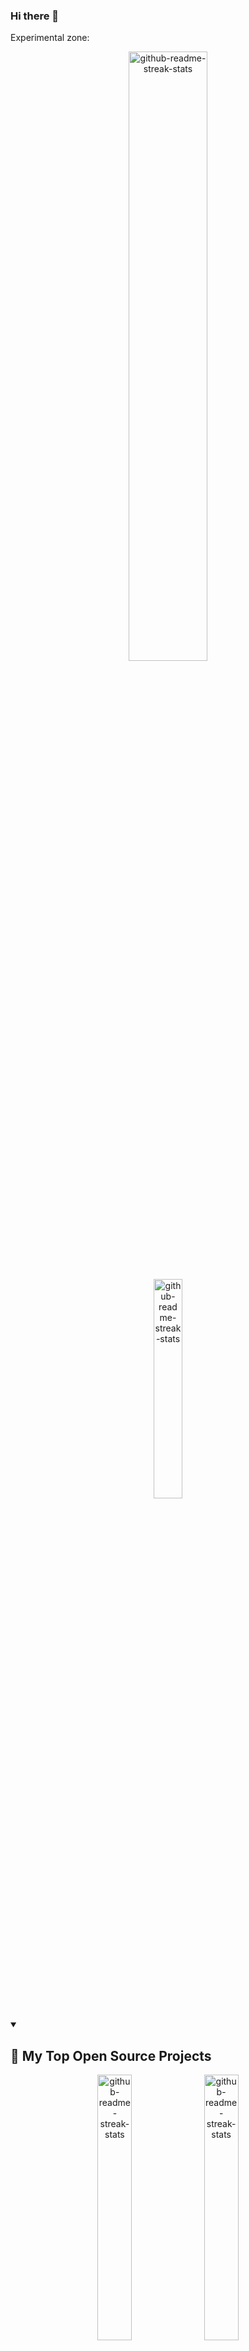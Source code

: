 ### Hi there 👋

Experimental zone:


<p align="center">
  <a href="https://github.com/DenverCoder1/github-readme-streak-stats"><img width="50%" src="https://github-readme-stats.vercel.app/api?username=immprada&show_icons=true&theme=apprentice&border_radius=10&include_all_commits=true&count_private=true&hide_title=true" alt="github-readme-streak-stats"></a>
</p>

<p align="center">
  <a href="https://github.com/DenverCoder1/github-readme-streak-stats"><img width="30%" src="https://github-readme-stats.vercel.app/api/top-langs/?username=immprada&show_icons=true&theme=apprentice&border_radius=10&include_all_commits=true&count_private=true" alt="github-readme-streak-stats"></a>
</p>

<details open> 
  <summary><h2>📘 My Top Open Source Projects</h2></summary>

  
  
  <p align="center">
    <a href="https://github.com/DenverCoder1/github-readme-streak-stats"><img width="33%" src="https://github-readme-stats.vercel.app/api/pin/?username=pradaing&repo=structuraid-core&show_icons=true&theme=apprentice&border_radius=10&include_all_commits=true&count_private=true" alt="github-readme-streak-stats"></a>
    <a href="https://github.com/DenverCoder1/github-readme-streak-stats"><img width="33%" src="https://github-readme-stats.vercel.app/api/pin/?username=pradaing&repo=structuraid-core&show_icons=true&theme=apprentice&border_radius=10&include_all_commits=true&count_private=true" alt="github-readme-streak-stats"></a>
    <a href="https://github.com/DenverCoder1/github-readme-streak-stats"><img width="33%" src="https://github-readme-stats.vercel.app/api/pin/?username=pradaing&repo=structuraid-core&show_icons=true&theme=apprentice&border_radius=10&include_all_commits=true&count_private=true" alt="github-readme-streak-stats"></a>
  </p>

  <a href="https://github.com/DenverCoder1?tab=repositories&sort=stargazers"><img alt="All Repositories" title="All Repositories" src="https://custom-icon-badges.demolab.com/badge/-Click%20Here%20For%20All%20My%20Repos-1F222E?style=for-the-badge&logoColor=white&logo=repo"/></a>
</details>






#### 👷 Check out what I'm currently working on

- [ImMPrada/multi-step-form-FM](https://github.com/ImMPrada/multi-step-form-FM) - A challenge from Frontend Mentor, www.frontendmentor.io (today)
- [ImMPrada/private-events](https://github.com/ImMPrada/private-events) -  (1 week ago)
- [PradaIng/structuraid-core](https://github.com/PradaIng/structuraid-core) -  (1 week ago)
- [ImMPrada/members-only](https://github.com/ImMPrada/members-only) -  (2 weeks ago)
- [andreslopezlu/02_pricing_component_broders](https://github.com/andreslopezlu/02_pricing_component_broders) -  (3 weeks ago)
- [ImMPrada/top_ror_mini_reddit](https://github.com/ImMPrada/top_ror_mini_reddit) -  (1 month ago)
- [andreslopezlu/01_huddle_broders](https://github.com/andreslopezlu/01_huddle_broders) - This is a first repository for the portfolio. HTML, CSS and collaborative skills are trained. (1 month ago)
- [ImMPrada/todo_llist_ror](https://github.com/ImMPrada/todo_llist_ror) -  (1 month ago)
- [ImMPrada/re-former](https://github.com/ImMPrada/re-former) -  (1 month ago)
- [PradaIng/structuraid-desktop](https://github.com/PradaIng/structuraid-desktop) -  (2 months ago)

#### 🌱 My latest projects

- [ImMPrada/private-events](https://github.com/ImMPrada/private-events) - 
- [ImMPrada/multi-step-form-FM](https://github.com/ImMPrada/multi-step-form-FM) - A challenge from Frontend Mentor, www.frontendmentor.io
- [ImMPrada/members-only](https://github.com/ImMPrada/members-only) - 
- [ImMPrada/todo_llist_ror](https://github.com/ImMPrada/todo_llist_ror) - 
- [ImMPrada/re-former](https://github.com/ImMPrada/re-former) - 
- [ImMPrada/top_ror_mini_reddit](https://github.com/ImMPrada/top_ror_mini_reddit) - 
- [ImMPrada/top_ror_activerecord_warming_up](https://github.com/ImMPrada/top_ror_activerecord_warming_up) - 
- [ImMPrada/top_ror_basic_deploy](https://github.com/ImMPrada/top_ror_basic_deploy) - 
- [ImMPrada/ping_pong_teams](https://github.com/ImMPrada/ping_pong_teams) - 
- [ImMPrada/frontendmentor_rock_paper_scissors](https://github.com/ImMPrada/frontendmentor_rock_paper_scissors) - 

#### 🔨 My recent Pull Requests

- [Feat/sign up for account creating [WIP]](https://github.com/ImMPrada/multi-step-form-FM/pull/8) on [ImMPrada/multi-step-form-FM](https://github.com/ImMPrada/multi-step-form-FM) (5 days ago)
- [Feat/add devise [WIP]](https://github.com/ImMPrada/multi-step-form-FM/pull/7) on [ImMPrada/multi-step-form-FM](https://github.com/ImMPrada/multi-step-form-FM) (5 days ago)
- [(feat)Add initial models](https://github.com/ImMPrada/multi-step-form-FM/pull/6) on [ImMPrada/multi-step-form-FM](https://github.com/ImMPrada/multi-step-form-FM) (6 days ago)
- [Feat/add devise [WIP]](https://github.com/ImMPrada/multi-step-form-FM/pull/5) on [ImMPrada/multi-step-form-FM](https://github.com/ImMPrada/multi-step-form-FM) (6 days ago)
- [Feat/delete created event](https://github.com/ImMPrada/private-events/pull/9) on [ImMPrada/private-events](https://github.com/ImMPrada/private-events) (1 week ago)
- [Feat/show basic user page](https://github.com/ImMPrada/private-events/pull/8) on [ImMPrada/private-events](https://github.com/ImMPrada/private-events) (1 week ago)
- [Feat/suscribe to event](https://github.com/ImMPrada/private-events/pull/7) on [ImMPrada/private-events](https://github.com/ImMPrada/private-events) (1 week ago)
- [refactor(footing analysis): use coordinates system location](https://github.com/PradaIng/structuraid-core/pull/59) on [PradaIng/structuraid-core](https://github.com/PradaIng/structuraid-core) (1 week ago)
- [add some buttons styles](https://github.com/ImMPrada/private-events/pull/6) on [ImMPrada/private-events](https://github.com/ImMPrada/private-events) (1 week ago)
- [ad seeds](https://github.com/ImMPrada/private-events/pull/5) on [ImMPrada/private-events](https://github.com/ImMPrada/private-events) (1 week ago)

#### 📓 Gists I wrote



#### 💬 Feedback

Say Hello, I don't bite!

#### 📫 How to reach me

- Twitter: https://twitter.com/...
- Fediverse: https://mastodon.social/@...
- Blog: https://...

Want your own self-generating profile page? Check out [readme-scribe](https://github.com/muesli/readme-scribe)!
